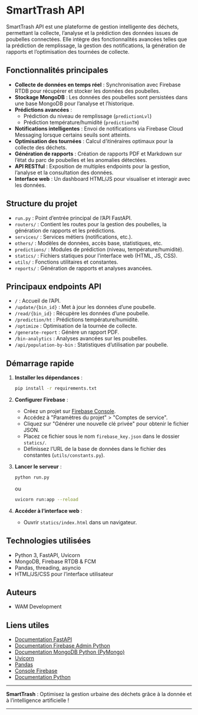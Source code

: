 # SmartTrash API

SmartTrash API est une plateforme de gestion intelligente des déchets, permettant la collecte, l’analyse et la prédiction des données issues de poubelles connectées. Elle intègre des fonctionnalités avancées telles que la prédiction de remplissage, la gestion des notifications, la génération de rapports et l’optimisation des tournées de collecte.

## Fonctionnalités principales

- **Collecte de données en temps réel** : Synchronisation avec Firebase RTDB pour récupérer et stocker les données des poubelles.
- **Stockage MongoDB** : Les données des poubelles sont persistées dans une base MongoDB pour l’analyse et l’historique.
- **Prédictions avancées** :
  - Prédiction du niveau de remplissage (`predictionLvl`)
  - Prédiction température/humidité (`predictionTH`)
- **Notifications intelligentes** : Envoi de notifications via Firebase Cloud Messaging lorsque certains seuils sont atteints.
- **Optimisation des tournées** : Calcul d’itinéraires optimaux pour la collecte des déchets.
- **Génération de rapports** : Création de rapports PDF et Markdown sur l’état du parc de poubelles et les anomalies détectées.
- **API RESTful** : Exposition de multiples endpoints pour la gestion, l’analyse et la consultation des données.
- **Interface web** : Un dashboard HTML/JS pour visualiser et interagir avec les données.

## Structure du projet

- `run.py` : Point d’entrée principal de l’API FastAPI.
- `routers/` : Contient les routes pour la gestion des poubelles, la génération de rapports et les prédictions.
- `services/` : Services métiers (notifications, etc.).
- `others/` : Modèles de données, accès base, statistiques, etc.
- `predictions/` : Modules de prédiction (niveau, température/humidité).
- `statics/` : Fichiers statiques pour l’interface web (HTML, JS, CSS).
- `utils/` : Fonctions utilitaires et constantes.
- `reports/` : Génération de rapports et analyses avancées.

## Principaux endpoints API

- `/` : Accueil de l’API.
- `/update/{bin_id}` : Met à jour les données d’une poubelle.
- `/read/{bin_id}` : Récupère les données d’une poubelle.
- `/prediction/ht` : Prédictions température/humidité.
- `/optimize` : Optimisation de la tournée de collecte.
- `/generate-report` : Génère un rapport PDF.
- `/bin-analytics` : Analyses avancées sur les poubelles.
- `/api/population-by-bin` : Statistiques d’utilisation par poubelle.

## Démarrage rapide

1. **Installer les dépendances** :
   ```sh
   pip install -r requirements.txt
   ```
2. **Configurer Firebase** :
   - Créez un projet sur [Firebase Console](https://console.firebase.google.com/).
   - Accédez à "Paramètres du projet" > "Comptes de service".
   - Cliquez sur "Générer une nouvelle clé privée" pour obtenir le fichier JSON.
   - Placez ce fichier sous le nom `firebase_key.json` dans le dossier `statics/`.
   - Définissez l’URL de la base de données dans le fichier des constantes (`utils/constants.py`).

3. **Lancer le serveur** :
   ```sh
   python run.py
   ```
   ou
   ```sh
   uvicorn run:app --reload
   ```

4. **Accéder à l’interface web** :
   - Ouvrir `statics/index.html` dans un navigateur.

## Technologies utilisées

- Python 3, FastAPI, Uvicorn
- MongoDB, Firebase RTDB & FCM
- Pandas, threading, asyncio
- HTML/JS/CSS pour l’interface utilisateur

## Auteurs

- WAM Development

## Liens utiles

- [Documentation FastAPI](https://fastapi.tiangolo.com/fr/)
- [Documentation Firebase Admin Python](https://firebase.google.com/docs/admin/setup?hl=fr)
- [Documentation MongoDB Python (PyMongo)](https://pymongo.readthedocs.io/en/stable/)
- [Uvicorn](https://www.uvicorn.org/)
- [Pandas](https://pandas.pydata.org/docs/)
- [Console Firebase](https://console.firebase.google.com/)
- [Documentation Python](https://docs.python.org/fr/3/)

---

**SmartTrash** : Optimisez la gestion urbaine des déchets grâce à la donnée et à l’intelligence artificielle !

---